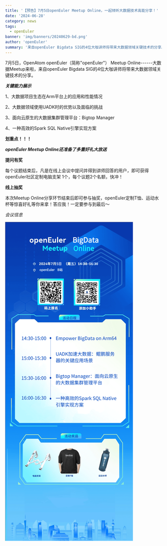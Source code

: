 ```yaml
---
title: '【预告】7月5日openEuler Meetup Online，一起倾听大数据技术高能分享！'
date: '2024-06-28'
category: news
tags:
  - openEuler
banner: 'img/banners/20240629-bd.png'
author: 'openEuler'
summary: '来自openEuler Bigdata SIG的4位大咖讲师将带来大数据领域关键技术的分享。'
---
```





7月5日，OpenAtom openEuler（简称\"openEuler\"） Meetup
Online------大数据Meetup来啦，来自openEuler Bigdata
SIG的4位大咖讲师将带来大数据领域关键技术的分享。

***关键能力展示***

1、大数据项目生态在Arm平台上的应用和性能情况

2、大数据领域使用UADK时的优势以及面临的挑战

3、面向云原生的大数据集群管理平台：Bigtop Manager

4、一种高效的Spark
SQL Native引擎实现方案

**划重点！！！**

***openEuler Meetup Online还准备了多重好礼大放送***

**提问有奖**

每个议题结束后，凡是在线上会议中提问并得到讲师回答的用户，即可获得openEuler社区定制电脑支架
1个，每个议题2个名额，快冲！

**线上抽奖**

本次Meetup
Online分享环节结束后即可参与抽奖，openEuler定制T恤、运动水杯等惊喜好礼等你来拿！答应我！一定要参与到最后～

*会议信息*


![image2](./media/image1.png)

